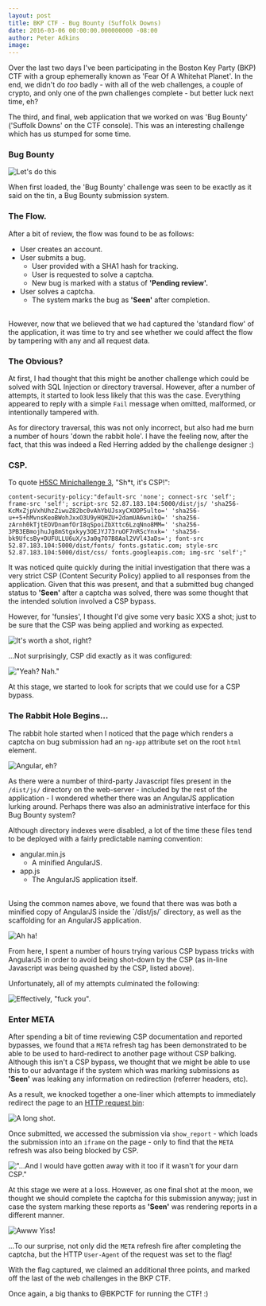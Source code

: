 ```yaml
---
layout: post
title: BKP CTF - Bug Bounty (Suffolk Downs)
date: 2016-03-06 00:00:00.000000000 -08:00
author: Peter Adkins
image: 
---
```

Over the last two days I've been participating in the Boston Key Party (BKP) CTF with a group ephemerally known as 'Fear Of A Whitehat Planet'. In the end, we didn't do *too* badly - with all of the web challenges, a couple of crypto, and only one of the pwn challenges complete - but better luck next time, eh? 

The third, and final, web application that we worked on was 'Bug Bounty' ('Suffolk Downs' on the CTF console). This was an interesting challenge which has us stumped for some time. 

### Bug Bounty

![Let's do this](/assets/article_images/2016/bug_bounty.png)

When first loaded, the 'Bug Bounty' challenge was seen to be exactly as it said on the tin, a Bug Bounty submission system.

### The Flow.

After a bit of review, the flow was found to be as follows:

* User creates an account.
* User submits a bug.
  * User provided with a SHA1 hash for tracking.
  * User is requested to solve a captcha.
  * New bug is marked with a status of **'Pending review'.**
* User solves a captcha.
  * The system marks the bug as **'Seen'** after completion.

<br>
However, now that we believed that we had captured the 'standard flow' of the application, it was time to try and see whether we could affect the flow by tampering with any and all request data.

### The Obvious?

At first, I had thought that this might be another challenge which could be solved with SQL Injection or directory traversal. However, after a number of attempts, it started to look less likely that this was the case. Everything appeared to reply with a simple `Fail` message when omitted, malformed, or intentionally tampered with.

As for directory traversal, this was not only incorrect, but also had me burn a number of hours 'down the rabbit hole'. I have the feeling now, after the fact, that this was indeed a Red Herring added by the challenge designer :)

### CSP.

To quote [H5SC Minichallenge 3](https://github.com/cure53/XSSChallengeWiki/wiki/H5SC-Minichallenge-3:-%22Sh*t,-it's-CSP!%22), "Sh*t, it's CSP!":

```
content-security-policy:"default-src 'none'; connect-src 'self';  frame-src 'self'; script-src 52.87.183.104:5000/dist/js/ 'sha256-KcMxZjpVxhUhzZiwuZ82bc0vAhYbUJsxyCXODP5ulto=' 'sha256-u++5+hMvnsKeoBWohJxxO3U9yHQHZU+2damUA6wnikQ=' 'sha256-zArnh0kTjtEOVDnamfOrI8qSpoiZbXttc6LzqNno8MM=' 'sha256-3PB3EBmojhuJg8mStgxkyy3OEJYJ73ruOF7nRScYnxk=' 'sha256-bk9UfcsBy+DUFULLU6uX/sJa0q7O7B8Aal2VVl43aDs='; font-src 52.87.183.104:5000/dist/fonts/ fonts.gstatic.com; style-src 52.87.183.104:5000/dist/css/ fonts.googleapis.com; img-src 'self';"
```

It was noticed quite quickly during the initial investigation that there was a very strict CSP (Content Security Policy) applied to all responses from the application. Given that this was present, and that a submitted bug changed status to **'Seen'** after a captcha was solved, there was some thought that the intended solution involved a CSP bypass.

However, for 'funsies', I thought I'd give some very basic XXS a shot; just to be sure that the CSP was being applied and working as expected.

![It's worth a shot, right?](/assets/article_images/2016/have-some-javascript.png)

...Not surprisingly, CSP did exactly as it was configured:

!["Yeah? Nah."](/assets/article_images/2016/hah-no.png)

At this stage, we started to look for scripts that we could use for a CSP bypass.

### The Rabbit Hole Begins...

The rabbit hole started when I noticed that the page which renders a captcha on bug submission had an `ng-app` attribute set on the root `html` element.

![Angular, eh?](/assets/article_images/2016/beginning-the-rabbithole.png)

As there were a number of third-party Javascript files present in the `/dist/js/` directory on the web-server - included by the rest of the application - I wondered whether there was an AngularJS application lurking around. Perhaps there was also an administrative interface for this Bug Bounty system?

Although directory indexes were disabled, a lot of the time these files tend to be deployed with a fairly predictable naming convention:

* angular.min.js
  * A minified AngularJS.
* app.js
  * The AngularJS application itself.

<br>
Using the common names above, we found that there was was both a minified copy of AngularJS inside the `/dist/js/` directory, as well as the scaffolding for an AngularJS application.

![Ah ha!](/assets/article_images/2016/rabbithole-2.png)

From here, I spent a number of hours trying various CSP bypass tricks with AngularJS in order to avoid being shot-down by the CSP (as in-line Javascript was being quashed by the CSP, listed above).

Unfortunately, all of my attempts culminated the following:

![Effectively, "fuck you".](/assets/article_images/2016/effectively-fuck-you.png)

### Enter META

After spending a bit of time reviewing CSP documentation and reported bypasses, we found that a `META` refresh tag has been demonstrated to be able to be used to hard-redirect to another page without CSP balking. Although this isn't a CSP bypass, we thought that we might be able to use this to our advantage if the system which was marking submissions as **'Seen'** was leaking any information on redirection (referrer headers, etc).

As a result, we knocked together a one-liner which attempts to immediately redirect the page to an [HTTP request bin](http://www.requestb.in):

![A long shot.](/assets/article_images/2016/a-long-shot.png)

Once submitted, we accessed the submission via `show_report` - which loads the submission into an `iframe` on the page - only to find that the `META` refresh was also being blocked by CSP.

!["...And I would have gotten away with it too if it wasn't for your darn CSP."](/assets/article_images/2016/no-dice.png)

At this stage we were at a loss. However, as one final shot at the moon, we thought we should complete the captcha for this submission anyway; just in case the system marking these reports as **'Seen'** was rendering reports in a different manner.

![Awww Yiss!](/assets/article_images/2016/flaggy-flag.png)

...To our surprise, not only did the `META` refresh fire after completing the captcha, but the HTTP `User-Agent` of the request was set to the flag!

With the flag captured, we claimed an additional three points, and marked off the last of the web challenges in the BKP CTF.

Once again, a big thanks to @BKPCTF for running the CTF! :)
